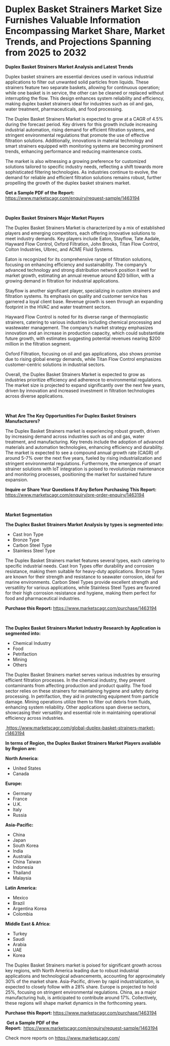 <p><h1>Duplex Basket Strainers Market Size Furnishes Valuable Information Encompassing Market Share, Market Trends, and Projections Spanning from 2025 to 2032</h1></p><p><strong>Duplex Basket Strainers Market Analysis and Latest Trends</strong></p>
<p><p>Duplex basket strainers are essential devices used in various industrial applications to filter out unwanted solid particles from liquids. These strainers feature two separate baskets, allowing for continuous operation; while one basket is in service, the other can be cleaned or replaced without interrupting the flow. This design enhances system reliability and efficiency, making duplex basket strainers ideal for industries such as oil and gas, water treatment, pharmaceuticals, and food processing.</p><p>The Duplex Basket Strainers Market is expected to grow at a CAGR of 4.5% during the forecast period. Key drivers for this growth include increasing industrial automation, rising demand for efficient filtration systems, and stringent environmental regulations that promote the use of effective filtration solutions. Additionally, innovations in material technology and smart strainers equipped with monitoring systems are becoming prominent trends, enhancing performance and reducing maintenance costs. </p><p>The market is also witnessing a growing preference for customized solutions tailored to specific industry needs, reflecting a shift towards more sophisticated filtering technologies. As industries continue to evolve, the demand for reliable and efficient filtration solutions remains robust, further propelling the growth of the duplex basket strainers market.</p></p>
<p><strong>Get a Sample PDF of the Report:&nbsp;</strong> <a href="https://www.marketscagr.com/enquiry/request-sample/1463194?utm_campaign=2318&utm_medium=2&utm_source=Github&utm_content=ia&utm_term=18022025&utm_id=duplex-basket-strainers">https://www.marketscagr.com/enquiry/request-sample/1463194</a></p>
<p>&nbsp;</p>
<p><strong>Duplex Basket Strainers Major Market Players</strong></p>
<p><p>The Duplex Basket Strainers Market is characterized by a mix of established players and emerging competitors, each offering innovative solutions to meet industry demands. Key players include Eaton, Stayflow, Tate Aadale, Hayward Flow Control, Oxford Filtration, John Brooks, Titan Flow Control, Colton Industries, Ulbrec, and ACME Fluid Systems.</p><p>Eaton is recognized for its comprehensive range of filtration solutions, focusing on enhancing efficiency and sustainability. The company’s advanced technology and strong distribution network position it well for market growth, estimating an annual revenue around $20 billion, with a growing demand in filtration for industrial applications.</p><p>Stayflow is another significant player, specializing in custom strainers and filtration systems. Its emphasis on quality and customer service has garnered a loyal client base. Revenue growth is seen through an expanding footprint in the HVAC and water treatment sectors.</p><p>Hayward Flow Control is noted for its diverse range of thermoplastic strainers, catering to various industries including chemical processing and wastewater management. The company’s market strategy emphasizes innovation and an increase in production capacity, which could substantiate future growth, with estimates suggesting potential revenues nearing $200 million in the filtration segment.</p><p>Oxford Filtration, focusing on oil and gas applications, also shows promise due to rising global energy demands, while Titan Flow Control emphasizes customer-centric solutions in industrial sectors. </p><p>Overall, the Duplex Basket Strainers Market is expected to grow as industries prioritize efficiency and adherence to environmental regulations. The market size is projected to expand significantly over the next few years, driven by innovation and increased investment in filtration technologies across diverse applications.</p></p>
<p>&nbsp;</p>
<p><strong>What Are The Key Opportunities For Duplex Basket Strainers Manufacturers?</strong></p>
<p><p>The Duplex Basket Strainers market is experiencing robust growth, driven by increasing demand across industries such as oil and gas, water treatment, and manufacturing. Key trends include the adoption of advanced materials and automation technologies, enhancing efficiency and durability. The market is expected to see a compound annual growth rate (CAGR) of around 5-7% over the next five years, fueled by rising industrialization and stringent environmental regulations. Furthermore, the emergence of smart strainer solutions with IoT integration is poised to revolutionize maintenance and monitoring processes, positioning the market for sustained future expansion.</p></p>
<p><strong>Inquire or Share Your Questions If Any Before Purchasing This Report:</strong> <a href="https://www.marketscagr.com/enquiry/pre-order-enquiry/1463194?utm_campaign=2318&utm_medium=2&utm_source=Github&utm_content=ia&utm_term=18022025&utm_id=duplex-basket-strainers">https://www.marketscagr.com/enquiry/pre-order-enquiry/1463194</a></p>
<p>&nbsp;</p>
<p><strong>Market Segmentation</strong></p>
<p><strong>The Duplex Basket Strainers Market Analysis by types is segmented into:</strong></p>
<p><ul><li>Cast Iron Type</li><li>Bronze Type</li><li>Carbon Steel Type</li><li>Stainless Steel Type</li></ul></p>
<p><p>The Duplex Basket Strainers market features several types, each catering to specific industrial needs. Cast Iron Types offer durability and corrosion resistance, making them suitable for heavy-duty applications. Bronze Types are known for their strength and resistance to seawater corrosion, ideal for marine environments. Carbon Steel Types provide excellent strength and versatility for various applications, while Stainless Steel Types are favored for their high corrosion resistance and hygiene, making them perfect for food and pharmaceutical industries.</p></p>
<p><strong>Purchase this Report:&nbsp;</strong><a href="https://www.marketscagr.com/purchase/1463194?utm_campaign=2318&utm_medium=2&utm_source=Github&utm_content=ia&utm_term=18022025&utm_id=duplex-basket-strainers">https://www.marketscagr.com/purchase/1463194</a></p>
<p>&nbsp;</p>
<p><strong>The Duplex Basket Strainers Market Industry Research by Application is segmented into:</strong></p>
<p><ul><li>Chemical Industry</li><li>Food</li><li>Petrifaction</li><li>Mining</li><li>Others</li></ul></p>
<p><p>The Duplex Basket Strainers market serves various industries by ensuring efficient filtration processes. In the chemical industry, they prevent contaminants from affecting production and product quality. The food sector relies on these strainers for maintaining hygiene and safety during processing. In petrifaction, they aid in protecting equipment from particle damage. Mining operations utilize them to filter out debris from fluids, enhancing system reliability. Other applications span diverse sectors, showcasing their versatility and essential role in maintaining operational efficiency across industries.</p></p>
<p><a href="https://www.marketscagr.com/global-duplex-basket-strainers-market-r1463194?utm_campaign=2318&utm_medium=2&utm_source=Github&utm_content=ia&utm_term=18022025&utm_id=duplex-basket-strainers">&nbsp;https://www.marketscagr.com/global-duplex-basket-strainers-market-r1463194</a></p>
<p><strong>In terms of Region, the Duplex Basket Strainers Market Players available by Region are:</strong></p>
<p>
    <p> <strong> North America: </strong>
        <ul>
            <li>United States</li>
            <li>Canada</li>
        </ul>
        </p> 
    <p> <strong> Europe: </strong>
        <ul>
            <li>Germany</li>
            <li>France</li>
            <li>U.K.</li>
            <li>Italy</li>
            <li>Russia</li>
        </ul>
        </p> 
    <p> <strong> Asia-Pacific: </strong>
        <ul>
            <li>China</li>
            <li>Japan</li>
            <li>South Korea</li>
            <li>India</li>
            <li>Australia</li>
            <li>China Taiwan</li>
            <li>Indonesia</li>
            <li>Thailand</li>
            <li>Malaysia</li>
        </ul>
        </p> 
    <p> <strong> Latin America: </strong>
        <ul>
            <li>Mexico</li>
            <li>Brazil</li>
            <li>Argentina Korea</li>
            <li>Colombia</li>
        </ul>
        </p> 
    <p> <strong> Middle East & Africa: </strong>
        <ul>
            <li>Turkey</li>
            <li>Saudi</li>
            <li>Arabia</li>
            <li>UAE</li>
            <li>Korea</li>
        </ul>
    </p>
    </p>
<p><p>The Duplex Basket Strainers market is poised for significant growth across key regions, with North America leading due to robust industrial applications and technological advancements, accounting for approximately 30% of the market share. Asia-Pacific, driven by rapid industrialization, is expected to closely follow with a 28% share. Europe is projected to hold 25%, focusing on stringent environmental regulations. China, as a major manufacturing hub, is anticipated to contribute around 17%. Collectively, these regions will shape market dynamics in the forthcoming years.</p></p>
<p><strong>Purchase this Report: </strong><a href="https://www.marketscagr.com/purchase/1463194?utm_campaign=2318&utm_medium=2&utm_source=Github&utm_content=ia&utm_term=18022025&utm_id=duplex-basket-strainers">https://www.marketscagr.com/purchase/1463194</a></p>
<p>&nbsp;<strong>Get a Sample PDF of the Report:&nbsp;&nbsp;</strong><a href="https://www.marketscagr.com/enquiry/request-sample/1463194?utm_campaign=2318&utm_medium=2&utm_source=Github&utm_content=ia&utm_term=18022025&utm_id=duplex-basket-strainers">https://www.marketscagr.com/enquiry/request-sample/1463194</a></p>
<p><strong></strong></p>
<p>Check more reports on <a href="https://www.marketscagr.com/?utm_campaign=2318&utm_medium=2&utm_source=Github&utm_content=ia&utm_term=18022025&utm_id=duplex-basket-strainers">https://www.marketscagr.com/</a></p>
